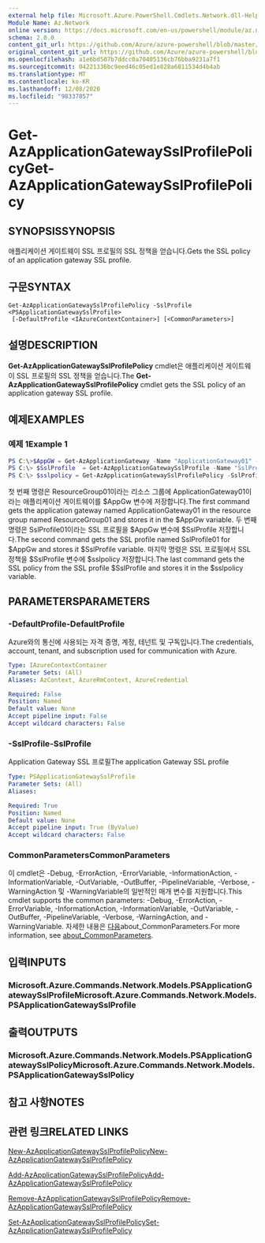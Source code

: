 ```yaml
---
external help file: Microsoft.Azure.PowerShell.Cmdlets.Network.dll-Help.xml
Module Name: Az.Network
online version: https://docs.microsoft.com/en-us/powershell/module/az.network/get-azapplicationgatewaysslprofilepolicy
schema: 2.0.0
content_git_url: https://github.com/Azure/azure-powershell/blob/master/src/Network/Network/help/Get-AzApplicationGatewaySslProfilePolicy.md
original_content_git_url: https://github.com/Azure/azure-powershell/blob/master/src/Network/Network/help/Get-AzApplicationGatewaySslProfilePolicy.md
ms.openlocfilehash: a1e6bd507b7ddcc0a70405136cb76bba9231a7f1
ms.sourcegitcommit: 04221336bc9eed46c05ed1e828a6811534d4b4ab
ms.translationtype: MT
ms.contentlocale: ko-KR
ms.lasthandoff: 12/08/2020
ms.locfileid: "98337857"
---
```

# <span data-ttu-id="495f6-101">Get-AzApplicationGatewaySslProfilePolicy</span><span class="sxs-lookup"><span data-stu-id="495f6-101">Get-AzApplicationGatewaySslProfilePolicy</span></span>

## <span data-ttu-id="495f6-102">SYNOPSIS</span><span class="sxs-lookup"><span data-stu-id="495f6-102">SYNOPSIS</span></span>
<span data-ttu-id="495f6-103">애플리케이션 게이트웨이 SSL 프로필의 SSL 정책을 얻습니다.</span><span class="sxs-lookup"><span data-stu-id="495f6-103">Gets the SSL policy of an application gateway SSL profile.</span></span>

## <span data-ttu-id="495f6-104">구문</span><span class="sxs-lookup"><span data-stu-id="495f6-104">SYNTAX</span></span>

```
Get-AzApplicationGatewaySslProfilePolicy -SslProfile <PSApplicationGatewaySslProfile>
 [-DefaultProfile <IAzureContextContainer>] [<CommonParameters>]
```

## <span data-ttu-id="495f6-105">설명</span><span class="sxs-lookup"><span data-stu-id="495f6-105">DESCRIPTION</span></span>
<span data-ttu-id="495f6-106">**Get-AzApplicationGatewaySslProfilePolicy** cmdlet은 애플리케이션 게이트웨이 SSL 프로필의 SSL 정책을 얻습니다.</span><span class="sxs-lookup"><span data-stu-id="495f6-106">The **Get-AzApplicationGatewaySslProfilePolicy** cmdlet gets the SSL policy of an application gateway SSL profile.</span></span>

## <span data-ttu-id="495f6-107">예제</span><span class="sxs-lookup"><span data-stu-id="495f6-107">EXAMPLES</span></span>

### <span data-ttu-id="495f6-108">예제 1</span><span class="sxs-lookup"><span data-stu-id="495f6-108">Example 1</span></span>
```powershell
PS C:\>$AppGW = Get-AzApplicationGateway -Name "ApplicationGateway01" -ResourceGroupName "ResourceGroup01"
PS C:\> $SslProfile  = Get-AzApplicationGatewaySslProfile -Name "SslProfile01" -ApplicationGateway $AppGw
PS C:\> $sslpolicy = Get-AzApplicationGatewaySslProfilePolicy -SslProfile $SslProfile
```

<span data-ttu-id="495f6-109">첫 번째 명령은 ResourceGroup01이라는 리소스 그룹에 ApplicationGateway01이라는 애플리케이션 게이트웨이를 $AppGw 변수에 저장합니다.</span><span class="sxs-lookup"><span data-stu-id="495f6-109">The first command gets the application gateway named ApplicationGateway01 in the resource group named ResourceGroup01 and stores it in the $AppGw variable.</span></span> <span data-ttu-id="495f6-110">두 번째 명령은 SslProfile01이라는 SSL 프로필을 $AppGw 변수에 $SslProfile 저장합니다.</span><span class="sxs-lookup"><span data-stu-id="495f6-110">The second command gets the SSL profile named SslProfile01 for $AppGw and stores it $SslProfile variable.</span></span> <span data-ttu-id="495f6-111">마지막 명령은 SSL 프로필에서 SSL 정책을 $SslProfile 변수에 $sslpolicy 저장합니다.</span><span class="sxs-lookup"><span data-stu-id="495f6-111">The last command gets the SSL policy from the SSL profile $SslProfile and stores it in the $sslpolicy variable.</span></span>

## <span data-ttu-id="495f6-112">PARAMETERS</span><span class="sxs-lookup"><span data-stu-id="495f6-112">PARAMETERS</span></span>

### <span data-ttu-id="495f6-113">-DefaultProfile</span><span class="sxs-lookup"><span data-stu-id="495f6-113">-DefaultProfile</span></span>
<span data-ttu-id="495f6-114">Azure와의 통신에 사용되는 자격 증명, 계정, 테넌트 및 구독입니다.</span><span class="sxs-lookup"><span data-stu-id="495f6-114">The credentials, account, tenant, and subscription used for communication with Azure.</span></span>

```yaml
Type: IAzureContextContainer
Parameter Sets: (All)
Aliases: AzContext, AzureRmContext, AzureCredential

Required: False
Position: Named
Default value: None
Accept pipeline input: False
Accept wildcard characters: False
```

### <span data-ttu-id="495f6-115">-SslProfile</span><span class="sxs-lookup"><span data-stu-id="495f6-115">-SslProfile</span></span>
<span data-ttu-id="495f6-116">Application Gateway SSL 프로필</span><span class="sxs-lookup"><span data-stu-id="495f6-116">The application Gateway SSL profile</span></span>

```yaml
Type: PSApplicationGatewaySslProfile
Parameter Sets: (All)
Aliases:

Required: True
Position: Named
Default value: None
Accept pipeline input: True (ByValue)
Accept wildcard characters: False
```

### <span data-ttu-id="495f6-117">CommonParameters</span><span class="sxs-lookup"><span data-stu-id="495f6-117">CommonParameters</span></span>
<span data-ttu-id="495f6-118">이 cmdlet은 -Debug, -ErrorAction, -ErrorVariable, -InformationAction, -InformationVariable, -OutVariable, -OutBuffer, -PipelineVariable, -Verbose, -WarningAction 및 -WarningVariable의 일반적인 매개 변수를 지원합니다.</span><span class="sxs-lookup"><span data-stu-id="495f6-118">This cmdlet supports the common parameters: -Debug, -ErrorAction, -ErrorVariable, -InformationAction, -InformationVariable, -OutVariable, -OutBuffer, -PipelineVariable, -Verbose, -WarningAction, and -WarningVariable.</span></span> <span data-ttu-id="495f6-119">자세한 내용은 [다음](http://go.microsoft.com/fwlink/?LinkID=113216)about_CommonParameters.</span><span class="sxs-lookup"><span data-stu-id="495f6-119">For more information, see [about_CommonParameters](http://go.microsoft.com/fwlink/?LinkID=113216).</span></span>

## <span data-ttu-id="495f6-120">입력</span><span class="sxs-lookup"><span data-stu-id="495f6-120">INPUTS</span></span>

### <span data-ttu-id="495f6-121">Microsoft.Azure.Commands.Network.Models.PSApplicationGatewaySslProfile</span><span class="sxs-lookup"><span data-stu-id="495f6-121">Microsoft.Azure.Commands.Network.Models.PSApplicationGatewaySslProfile</span></span>

## <span data-ttu-id="495f6-122">출력</span><span class="sxs-lookup"><span data-stu-id="495f6-122">OUTPUTS</span></span>

### <span data-ttu-id="495f6-123">Microsoft.Azure.Commands.Network.Models.PSApplicationGatewaySslPolicy</span><span class="sxs-lookup"><span data-stu-id="495f6-123">Microsoft.Azure.Commands.Network.Models.PSApplicationGatewaySslPolicy</span></span>

## <span data-ttu-id="495f6-124">참고 사항</span><span class="sxs-lookup"><span data-stu-id="495f6-124">NOTES</span></span>

## <span data-ttu-id="495f6-125">관련 링크</span><span class="sxs-lookup"><span data-stu-id="495f6-125">RELATED LINKS</span></span>

[<span data-ttu-id="495f6-126">New-AzApplicationGatewaySslProfilePolicy</span><span class="sxs-lookup"><span data-stu-id="495f6-126">New-AzApplicationGatewaySslProfilePolicy</span></span>](./New-AzApplicationGatewaySslProfilePolicy.md)

[<span data-ttu-id="495f6-127">Add-AzApplicationGatewaySslProfilePolicy</span><span class="sxs-lookup"><span data-stu-id="495f6-127">Add-AzApplicationGatewaySslProfilePolicy</span></span>](./Add-AzApplicationGatewaySslProfilePolicy.md)

[<span data-ttu-id="495f6-128">Remove-AzApplicationGatewaySslProfilePolicy</span><span class="sxs-lookup"><span data-stu-id="495f6-128">Remove-AzApplicationGatewaySslProfilePolicy</span></span>](./Remove-AzApplicationGatewaySslProfilePolicy.md)

[<span data-ttu-id="495f6-129">Set-AzApplicationGatewaySslProfilePolicy</span><span class="sxs-lookup"><span data-stu-id="495f6-129">Set-AzApplicationGatewaySslProfilePolicy</span></span>](./Set-AzApplicationGatewaySslProfilePolicy.md)